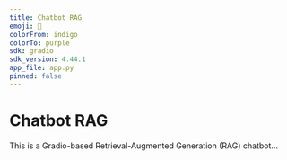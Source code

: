 ```yaml
---
title: Chatbot RAG
emoji: 🤖
colorFrom: indigo
colorTo: purple
sdk: gradio
sdk_version: 4.44.1
app_file: app.py
pinned: false
---
```


# Chatbot RAG
This is a Gradio-based Retrieval-Augmented Generation (RAG) chatbot...

